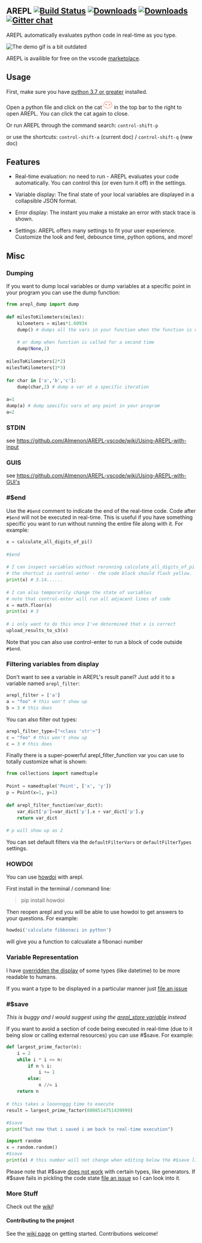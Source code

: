 ## AREPL [![Build Status](https://github.com/Almenon/AREPL-vscode/workflows/.github/workflows/main.yml/badge.svg?branch=master)](https://github.com/Almenon/AREPL-vscode/actions?query=workflow%3A.github%2Fworkflows%2Fmain.yml) [![Downloads](https://vsmarketplacebadge.apphb.com/installs/almenon.arepl.svg)](https://marketplace.visualstudio.com/items?itemName=almenon.arepl) [![Downloads](https://vsmarketplacebadge.apphb.com/rating-star/almenon.arepl.svg)](https://marketplace.visualstudio.com/items?itemName=almenon.arepl) [![Gitter chat](https://badges.gitter.im/arepl/gitter.png)](https://gitter.im/arepl/lobby)

AREPL automatically evaluates python code in real-time as you type.

![The demo gif is a bit outdated](https://raw.githubusercontent.com/Almenon/AREPL-vscode/master/areplDemoGif2.gif)

AREPL is availible for free on the vscode [marketplace](https://marketplace.visualstudio.com/items?itemName=almenon.arepl#overview).

## Usage

First, make sure you have [python 3.7 or greater](https://www.python.org/downloads/) installed.

Open a python file and click on the cat ![cat](./media/happy_cat_24.png)  in the top bar to the right to open AREPL. You can click the cat again to close.

Or run AREPL through the command search: `control-shift-p`

or use the shortcuts: `control-shift-a` (current doc) / `control-shift-q` (new doc)

## Features

* Real-time evaluation: no need to run - AREPL evaluates your code automatically. You can control this (or even turn it off) in the settings.

* Variable display: The final state of your local variables are displayed in a collapsible JSON format.

* Error display: The instant you make a mistake an error with stack trace is shown.

* Settings: AREPL offers many settings to fit your user experience.  Customize the look and feel, debounce time, python options, and more!

## Misc

### Dumping

If you want to dump local variables or dump variables at a specific point in your program you can use the dump function:

```python
from arepl_dump import dump

def milesToKilometers(miles):
    kilometers = miles*1.60934
    dump() # dumps all the vars in your function when the function is called the first time

    # or dump when function is called for a second time
    dump(None,1)

milesToKilometers(2*2)
milesToKilometers(3*3)

for char in ['a','b','c']:
    dump(char,2) # dump a var at a specific iteration

a=1
dump(a) # dump specific vars at any point in your program
a=2
```

### STDIN

see https://github.com/Almenon/AREPL-vscode/wiki/Using-AREPL-with-input

### GUIS

see https://github.com/Almenon/AREPL-vscode/wiki/Using-AREPL-with-GUI's

### #$end

Use the `#$end` comment to indicate the end of the real-time code. Code after `#$end` will not be executed in real-time.
This is useful if you have something specific you want to run without running the entire file along with it. For example:

```python
x = calculate_all_digits_of_pi()

#$end

# I can inspect variables without rerunning calculate_all_digits_of_pi
# the shortcut is control-enter - the code block should flash yellow.
print(x) # 3.14......

# I can also temporarily change the state of variables
# note that control-enter will run all adjacent lines of code
x = math.floor(x)
print(x) # 3

# i only want to do this once I've determined that x is correct
upload_results_to_s3(x)
```

Note that you can also use control-enter to run a block of code outside `#$end`.

### Filtering variables from display

Don't want to see a variable in AREPL's result panel?
Just add it to a variable named `arepl_filter`:

```python
arepl_filter = ['a']
a = "foo" # this won't show up
b = 3 # this does
```

You can also filter out types:

```python
arepl_filter_type=["<class 'str'>"]
c = "foo" # this won't show up
c = 3 # this does
```

Finally there is a super-powerful arepl_filter_function var you can use to totally customize what is shown:

```python
from collections import namedtuple

Point = namedtuple('Point', ['x', 'y'])
p = Point(x=1, y=1)

def arepl_filter_function(var_dict):
    var_dict['p']=var_dict['p'].x + var_dict['p'].y
    return var_dict

# p will show up as 2
```

You can set default filters via the `defaultFilterVars` or `defaultFilterTypes` settings.

### HOWDOI

You can use [howdoi](https://github.com/gleitz/howdoi) with arepl.

First install in the terminal / command line:

> pip install howdoi

Then reopen arepl and you will be able to use howdoi to get answers to your questions. For example:

```python
howdoi('calculate fibbonaci in python')
```

 will give you a function to calcualate a fibonaci number

### Variable Representation

I have [overridden the display](https://github.com/Almenon/AREPL-backend/blob/master/python/customHandlers.py) of some types (like datetime) to be more readable to humans.

If you want a type to be displayed in a particular manner just [file an issue](https://github.com/Almenon/AREPL-vscode/issues)


### #$save

*This is buggy and I would suggest using the [arepl_store variable](https://github.com/Almenon/AREPL-vscode/wiki/Caching-data-between-runs) instead*

If you want to avoid a section of code being executed in real-time (due to it being slow or calling external resources) you can use \#\$save.  For example:

```python
def largest_prime_factor(n):
    i = 2
    while i * i <= n:
        if n % i:
            i += 1
        else:
            n //= i
    return n

# this takes a looonnggg time to execute
result = largest_prime_factor(8008514751439999)

#$save
print("but now that i saved i am back to real-time execution")
```

```python
import random
x = random.random()
#$save
print(x) # this number will not change when editing below the #$save line
```

Please note that \#\$save [does not work](https://github.com/Almenon/AREPL-vscode/issues/53) with certain types, like generators.  If #$save fails in pickling the code state [file an issue](https://github.com/Almenon/AREPL-vscode/issues) so I can look into it.

### More Stuff

Check out the [wiki](https://github.com/Almenon/AREPL-vscode/wiki)!

#### Contributing to the project

See the [wiki page](https://github.com/Almenon/AREPL-vscode/wiki/Getting-Started-for-contributors-to-AREPL) on getting started. Contributions welcome!
